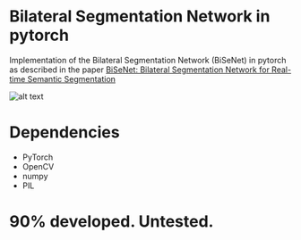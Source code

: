 # Bilateral Segmentation Network in pytorch
Implementation of the Bilateral Segmentation Network (BiSeNet) in pytorch as described in the paper 
[BiSeNet: Bilateral Segmentation Network for Real-time Semantic Segmentation](https://arxiv.org/pdf/1808.00897.pdf)

![alt text](https://media.springernature.com/lw785/springer-static/image/chp%3A10.1007%2F978-3-030-01261-8_20/MediaObjects/474201_1_En_20_Fig2_HTML.gif)

# Dependencies
* PyTorch
* OpenCV
* numpy
* PIL

# 90% developed. Untested.

